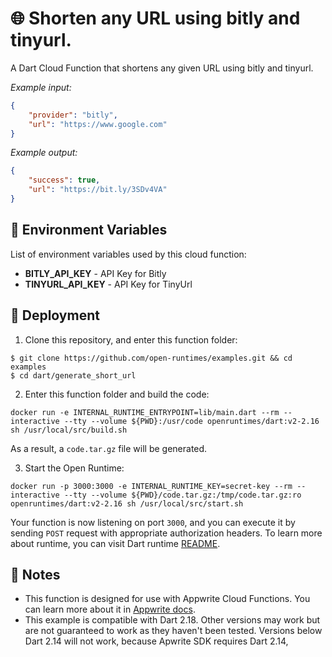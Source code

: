 # 🌐 Shorten any URL using bitly and tinyurl.

A Dart Cloud Function that shortens any given URL using bitly and tinyurl.

_Example input:_

```json
{
    "provider": "bitly",
    "url": "https://www.google.com"
}
```

_Example output:_


```json
{
    "success": true,
    "url": "https://bit.ly/3SDv4VA"
}
```

## 📝 Environment Variables

List of environment variables used by this cloud function:

* **BITLY_API_KEY** - API Key for Bitly 
* **TINYURL_API_KEY** - API Key for TinyUrl

## 🚀 Deployment

1. Clone this repository, and enter this function folder:

```
$ git clone https://github.com/open-runtimes/examples.git && cd examples
$ cd dart/generate_short_url
```

2. Enter this function folder and build the code:
```
docker run -e INTERNAL_RUNTIME_ENTRYPOINT=lib/main.dart --rm --interactive --tty --volume ${PWD}:/usr/code openruntimes/dart:v2-2.16 sh /usr/local/src/build.sh
```
As a result, a `code.tar.gz` file will be generated.

3. Start the Open Runtime:
```
docker run -p 3000:3000 -e INTERNAL_RUNTIME_KEY=secret-key --rm --interactive --tty --volume ${PWD}/code.tar.gz:/tmp/code.tar.gz:ro openruntimes/dart:v2-2.16 sh /usr/local/src/start.sh
```

Your function is now listening on port `3000`, and you can execute it by sending `POST` request with appropriate authorization headers. To learn more about runtime, you can visit Dart runtime [README](https://github.com/open-runtimes/open-runtimes/tree/main/runtimes/dart-2.16).

## 📝 Notes
 - This function is designed for use with Appwrite Cloud Functions. You can learn more about it in [Appwrite docs](https://appwrite.io/docs/functions).
 - This example is compatible with Dart 2.18. Other versions may work but are not guaranteed to work as they haven't been tested. Versions below Dart 2.14 will not work, because Apwrite SDK requires Dart 2.14,